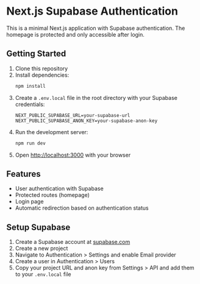 # Next.js Supabase Authentication

This is a minimal Next.js application with Supabase authentication. The homepage is protected and only accessible after login.

## Getting Started

1. Clone this repository
2. Install dependencies:
   ```bash
   npm install
   ```
3. Create a `.env.local` file in the root directory with your Supabase credentials:
   ```
   NEXT_PUBLIC_SUPABASE_URL=your-supabase-url
   NEXT_PUBLIC_SUPABASE_ANON_KEY=your-supabase-anon-key
   ```
4. Run the development server:
   ```bash
   npm run dev
   ```
5. Open [http://localhost:3000](http://localhost:3000) with your browser

## Features

- User authentication with Supabase
- Protected routes (homepage)
- Login page
- Automatic redirection based on authentication status

## Setup Supabase

1. Create a Supabase account at [supabase.com](https://supabase.com)
2. Create a new project
3. Navigate to Authentication > Settings and enable Email provider
4. Create a user in Authentication > Users
5. Copy your project URL and anon key from Settings > API and add them to your `.env.local` file 